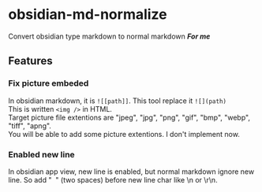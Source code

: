 # obsidian-md-normalize
Convert obsidian type markdown to normal markdown ***For me***
## Features

### Fix picture embeded  
In obsidian markdown, it is `![[path]]`. This tool replace it `![](path)`  
This is written `<img />` in HTML.  
Target picture file extentions are "jpeg", "jpg", "png", "gif", "bmp", "webp", "tiff", "apng".  
You will be able to add some picture extentions. I don't implement now.  

### Enabled new line  
In obsidian app view, new line is enabled, but normal markdown ignore new line. So add "&nbsp;&nbsp;" (two spaces) before new line char like \n or \r\n. 
